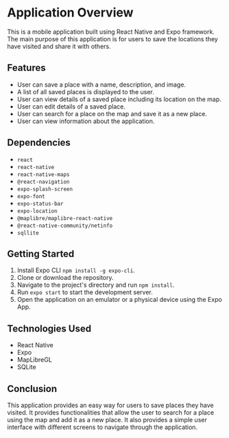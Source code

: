# Application Overview
This is a mobile application built using React Native and Expo framework. The main purpose of this application is for users to save the locations they have visited and share it with others.

## Features
* User can save a place with a name, description, and image.
* A list of all saved places is displayed to the user.
* User can view details of a saved place including its location on the map.
* User can edit details of a saved place.
* User can search for a place on the map and save it as a new place.
* User can view information about the application.
## Dependencies
* `react`
* `react-native`
* `react-native-maps`
* `@react-navigation`
* `expo-splash-screen`
* `expo-font`
* `expo-status-bar`
* `expo-location`
* `@maplibre/maplibre-react-native`
* `@react-native-community/netinfo`
* `sqllite`
## Getting Started
1. Install Expo CLI `npm install -g expo-cli`.
2. Clone or download the repository.
3. Navigate to the project's directory and run `npm install`.
4. Run `expo start` to start the development server.
5. Open the application on an emulator or a physical device using the Expo App.
## Technologies Used
* React Native
* Expo
* MapLibreGL
* SQLite
## Conclusion
This application provides an easy way for users to save places they have visited. It provides functionalities that allow the user to search for a place using the map and add it as a new place. It also provides a simple user interface with different screens to navigate through the application.